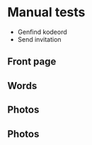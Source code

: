 # Manual tests

* Genfind kodeord
* Send invitation

## Front page


## Words


## Photos


## Photos